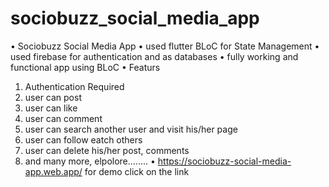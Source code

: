 # sociobuzz_social_media_app
• Sociobuzz Social Media App
• used flutter BLoC for State Management
• used firebase for authentication and as databases
• fully working and functional app using BLoC
• Featurs
 1. Authentication Required
 2. user can post
 3. user can like
 4. user can comment
 5. user can search another user and visit his/her page
 6. user can follow eatch others
 7. user can delete his/her post, comments
 8. and many more, elpolore........
• https://sociobuzz-social-media-app.web.app/
for demo click on the link

